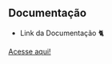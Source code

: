 ## Documentação

- Link da Documentação 🐈

[Acesse aqui!](https://documenter.getpostman.com/view/43171648/2sB2qZENTN)